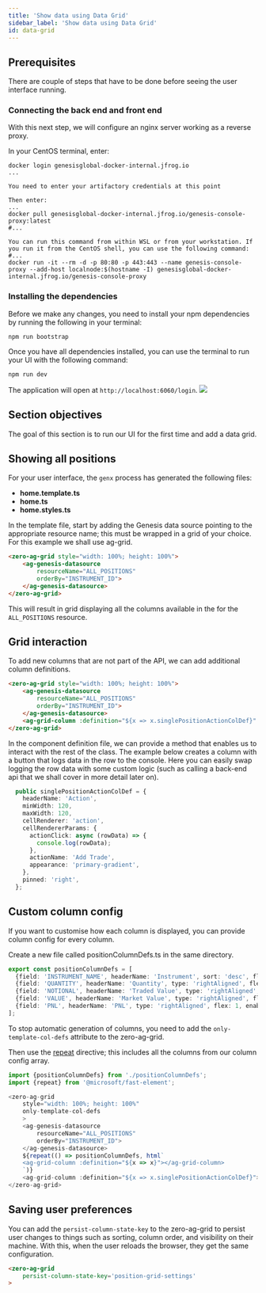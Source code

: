 ```yaml
---
title: 'Show data using Data Grid'
sidebar_label: 'Show data using Data Grid'
id: data-grid
---
```


## Prerequisites

There are couple of steps that have to be done before seeing the user interface running.

### Connecting the back end and front end
With this next step, we will configure an nginx server working as a reverse proxy.

In your CentOS terminal, enter:
```shell
docker login genesisglobal-docker-internal.jfrog.io
...

You need to enter your artifactory credentials at this point

Then enter:
...
docker pull genesisglobal-docker-internal.jfrog.io/genesis-console-proxy:latest
#...

You can run this command from within WSL or from your workstation. If you run it from the CentOS shell, you can use the following command:
#...
docker run -it --rm -d -p 80:80 -p 443:443 --name genesis-console-proxy --add-host localnode:$(hostname -I) genesisglobal-docker-internal.jfrog.io/genesis-console-proxy

```

### Installing the dependencies

Before we make any changes, you need to install your npm dependencies by running the following in your terminal:

```shell title="./client"
npm run bootstrap
```

Once you have all dependencies installed, you can use the terminal to run your UI with the following command: 

```shell title="./client"
npm run dev
```

The application will open at `http://localhost:6060/login`.
![](/img/btfe--positions-example--login.png)

## Section objectives
The goal of this section is to run our UI for the first time and add a data grid.

## Showing all positions 

For your user interface, the `genx` process has generated the following files:

- **home.template.ts**
- **home.ts**
- **home.styles.ts**

In the template file, start by adding the Genesis data source pointing to the appropriate resource name; this must be wrapped in a grid of your choice. For this example we shall use ag-grid.

[//]: # (link to ag-genesis-datasource tsdocs)
```html title="home.template.ts"
<zero-ag-grid style="width: 100%; height: 100%">
    <ag-genesis-datasource
        resourceName="ALL_POSITIONS"
        orderBy="INSTRUMENT_ID">
    </ag-genesis-datasource>
</zero-ag-grid>
```

This will result in grid displaying all the columns available in the for the `ALL_POSITIONS` resource.

## Grid interaction

To add new columns that are not part of the API, we can add additional column definitions.

```html {6} title="home.template.ts"
<zero-ag-grid style="width: 100%; height: 100%">
    <ag-genesis-datasource
        resourceName="ALL_POSITIONS"
        orderBy="INSTRUMENT_ID">
    </ag-genesis-datasource>
    <ag-grid-column :definition="${x => x.singlePositionActionColDef}" />
</zero-ag-grid>

```

In the component definition file, we can provide a method that enables us to interact with the rest of the class.
The example below creates a column with a button that logs data in the row to the console.
Here you can easily swap logging the row data with some custom logic (such as calling a back-end api that we shall cover in more detail later on).

```typescript title="home.ts"
  public singlePositionActionColDef = {
    headerName: 'Action',
    minWidth: 120,
    maxWidth: 120,
    cellRenderer: 'action',
    cellRendererParams: {
      actionClick: async (rowData) => {
        console.log(rowData);
      },
      actionName: 'Add Trade',
      appearance: 'primary-gradient',
    },
    pinned: 'right',
  };
```

## Custom column config

If you want to customise how each column is displayed, you can provide column config for every column.

Create a new file called positionColumnDefs.ts in the same directory.

```typescript title="positionColumnDefs.ts"
export const positionColumnDefs = [
  {field: 'INSTRUMENT_NAME', headerName: 'Instrument', sort: 'desc', flex: 2},
  {field: 'QUANTITY', headerName: 'Quantity', type: 'rightAligned', flex: 1, enableCellChangeFlash: true},
  {field: 'NOTIONAL', headerName: 'Traded Value', type: 'rightAligned', flex: 1, enableCellChangeFlash: true},
  {field: 'VALUE', headerName: 'Market Value', type: 'rightAligned', flex: 1, enableCellChangeFlash: true},
  {field: 'PNL', headerName: 'PNL', type: 'rightAligned', flex: 1, enableCellChangeFlash: true},
];
```

To stop automatic generation of columns, you need to add the `only-template-col-defs` attribute to the zero-ag-grid.

Then use the [repeat](https://www.fast.design/docs/fast-element/using-directives/#the-repeat-directive) directive; this includes all the columns from our column config array.


```typescript {1,2,6,12-14} title="home.template.ts"
import {positionColumnDefs} from './positionColumnDefs';
import {repeat} from '@microsoft/fast-element';

<zero-ag-grid
    style="width: 100%; height: 100%"
    only-template-col-defs
    >
    <ag-genesis-datasource
        resourceName="ALL_POSITIONS"
        orderBy="INSTRUMENT_ID">
    </ag-genesis-datasource>
    ${repeat(() => positionColumnDefs, html`
    <ag-grid-column :definition="${x => x}"></ag-grid-column>
    `)}
    <ag-grid-column :definition="${x => x.singlePositionActionColDef}"></ag-grid-column>
</zero-ag-grid>
```

## Saving user preferences

You can add the `persist-column-state-key` to the zero-ag-grid to persist user changes to things such as sorting, column order, and visibility on their machine. With this, when the user reloads the browser, they get the same configuration.

```html {2}
<zero-ag-grid
    persist-column-state-key='position-grid-settings'
>
```


[//]: # (link to zero-ag-grid tsdocs)


